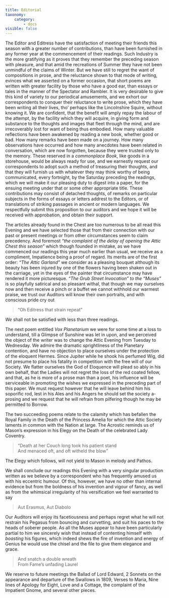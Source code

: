 ```yaml
---
title: Editorial
taxonomy:
    category:
        - docs
visible: false
---
```


The Editor and Editress have the satisfaction of meeting their friends this season with a greater number of contributions, than have been furnished in any former year at the commencement of their readings. Such Industry is the more gratifying as it proves that they remember the preceding season with pleasure, and that amid the recreations of Summer they have not been unmindful of the claims of Winter. But we have still to regret the want of compositions in prose, and the reluctance shown to that mode of writing, evinces what we asserted on a former occasion, that short poems are written with greater facility by those who have a good ear, than essays or tales in the manner of the Spectator and Rambler. It is very desirable to give this kind of variety to our periodical amusements, and we exhort our correspondents to conquer their reluctance to write prose, which they have been writing all their lives, tho’ perhaps like the Lincolnshire Squire, without knowing it. We are confident, that the benefit will amply repay the labour of the attempt, by the facility which they will acquire, in giving form and substance to the thoughts and images that fleet through the mind, and are irrecoverably lost for want of being thus embodied. How many valuable reflections have been awakened by reading a new book, whether good or bad. How many remarks have been made on a journey. How many observations have occurred and how many anecdotes have been related in conversation, which are now forgotten, because they were trusted only to the memory. These reserved in a *commonplace Book*, like goods in a storehouse, would be always ready for use, and we earnestly request our correspondents to adopt such a method of treasuring their thoughts, and that they will furnish us with whatever they may think worthy of being communicated, every fortnight, by the Saturday preceding the readings, which we will make it our pleasing duty to digest into a paper, for the ensuing meeting under that or some other appropriate title. These contributions may consist of detached thoughts, of remarks on particular subjects in the forms of essays or letters addrest to the Editors, or of translations of striking passages in ancient or modern languages. We respectfully submit this proposition to our auditors and we hope it will be received with approbation, and obtain their support.

The articles already found in the Chest are too numerous to be all read this Evening and we have selected those that from their connection with our past or present meetings or from other circumstances seem to claim precedency. And foremost *“the complaint of the delay of opening the Attic Chest this season”* which though founded in mistake, as we have commenced our readings this year much earlier than usual, we receive as a compliment, Impatience being a proof of regard. Its merits are of the first order: *“The Attic Garland”* we consider as a pleasing bouquet although its beauty has been injured by one of the flowers having been shaken out in the carriage, yet in the eyes of the painter that circumstance may have rendered it more picturesque. *“The Grub Street Invocation” to the “Muses”* is so playfully satirical and so pleasant withal, that though we may ourselves now and then receive a pinch or a buffet we cannot withhold our warmest praise, we trust our Auditors will know their own portraits, and with conscious pride cry out

>  “Oh Editress that strain repeat”
 
*We* shall not be satisfied with less than three readings.

The next poem entitled *Vox Planetarium* we were for some time at a loss to understand, till a Glimpse of Sunshine was let in upon, and we perceived the object of the writer was to change the Attic Evening from Tuesday to Wednesday. We admire the dramatic sprightliness of the Planetary contention, and have no objection to place ourselves under the protection of the eloquent Hermes. Since Jupiter while he shook his perfumed Wig, did not presume to place his fatality in competition with the free will of our Society. We flatter ourselves the God of Eloquence will plead so ably in his own behalf, that the Ladies will not regret the loss of the red coated fellow, and that, as he is more of a prose man than a poet, his influence will be serviceable in promoting the wishes we expressed in the preceding part of this paper. We must request however that he will leave behind him his soporific rod, lest in his Ales and his Angers he should set the society a-prosing and we request that he will refrain from pilfering though he may be permitted to Borrow.

The two succeeding poems relate to the calamity which has befallen the Royal Family in the Death of the Princess Amelia for which the Attic Society laments in common with the Nation at large. The Acrostic reminds us of Mason’s expression in his Elegy on the Death of the celebrated Lady Coventry.

>  “Death at her Couch long took his patient stand  
>  And menaced oft, and oft witheld the blow”
 
The Elegy which follows, will not yield to Mason in melody and Pathos.

We shall conclude our readings this Evening with a very singular production written as we believe by a correspondent who has frequently amused us with his eccentric humour. Of this, however, we have no other than internal evidence but from the boldness of his invention and vigour of fancy, as well as from the whimsical irregularity of his versification we feel warranted to say

>  Aut Erasmus, Aut Diabolo
 
Our Auditors will enjoy its facetiousness and perhaps regret what he will not restrain his Pegasus from bouncing and curvetting, and suit his paces to the heads of soberer people. As all the Muses appear to have been particularly partial to him we sincerely wish that instead of contenting himself with *boasting* his figures, which indeed shews the fire of invention and energy of Genius he would use the chisel and the file to give them elegance and grace.

>  And snatch a double wreath  
>  From Fame’s unfading Laurel
 
We reserve to future meetings the Ballad of Lord Edward, 2 Sonnets on the appearance and departure of the Swallows in 1809, Verses to Maria, Nine lines of Apology for Eight, Love and a Cottage, the complaint of the Impatient Gnome, and several other pieces.